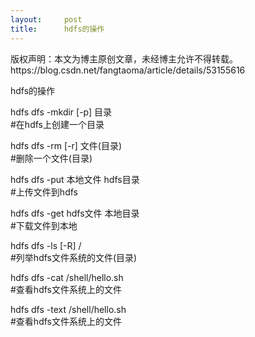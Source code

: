 ```yaml
---
layout:     post
title:      hdfs的操作
---
```

<div id="article_content" class="article_content clearfix csdn-tracking-statistics" data-pid="blog" data-mod="popu_307" data-dsm="post">
								<div class="article-copyright">
					版权声明：本文为博主原创文章，未经博主允许不得转载。					https://blog.csdn.net/fangtaoma/article/details/53155616				</div>
								            <div id="content_views" class="markdown_views prism-atom-one-dark">
							<!-- flowchart 箭头图标 勿删 -->
							<svg xmlns="http://www.w3.org/2000/svg" style="display: none;"><path stroke-linecap="round" d="M5,0 0,2.5 5,5z" id="raphael-marker-block" style="-webkit-tap-highlight-color: rgba(0, 0, 0, 0);"></path></svg>
							<p>hdfs的操作</p>

<p>hdfs dfs -mkdir [-p] 目录  <br>
    #在hdfs上创建一个目录</p>

<p>hdfs dfs -rm [-r] 文件(目录) <br>
    #删除一个文件(目录)</p>

<p>hdfs dfs -put 本地文件 hdfs目录 <br>
    #上传文件到hdfs</p>

<p>hdfs dfs -get hdfs文件 本地目录 <br>
    #下载文件到本地</p>

<p>hdfs dfs -ls [-R] /  <br>
    #列举hdfs文件系统的文件(目录)</p>

<p>hdfs dfs -cat /shell/hello.sh <br>
    #查看hdfs文件系统上的文件</p>

<p>hdfs dfs -text /shell/hello.sh <br>
    #查看hdfs文件系统上的文件</p>            </div>
						<link href="https://csdnimg.cn/release/phoenix/mdeditor/markdown_views-9e5741c4b9.css" rel="stylesheet">
                </div>